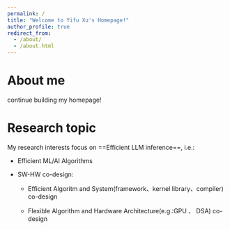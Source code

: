 ```yaml
---
permalink: /
title: "Welcome to Yifu Xu's Homepage!"
author_profile: true
redirect_from: 
  - /about/
  - /about.html
---
```


# About me

continue building my homepage!



# Research topic

My research interests focus on ==Efficient  LLM  inference==, i.e.: 

- Efficient ML/AI Algorithms

- SW-HW co-design:

	- Efficient Algoritm and System(framework、kernel library、compiler) co-design

	-  Flexible Algorithm and Hardware Architecture(e.g.:GPU 、 DSA) co-design

	
